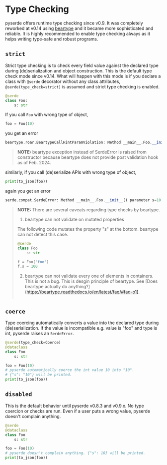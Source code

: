 # Type Checking

pyserde offers runtime type checking since v0.9. It was completely reworked at v0.14 using [beartype](https://github.com/beartype/beartype) and it became more sophisticated and reliable. It is highly recommended to enable type checking always as it helps writing type-safe and robust programs.

## `strict`

Strict type checking is to check every field value against the declared type during (de)serialization and object construction. This is the default type check mode since v0.14. What will happen with this mode is if you declare a class with `@serde` decorator without any class attributes, `@serde(type_check=strict)` is assumed and strict type checking is enabled.

```python
@serde
class Foo:
    s: str
```

If you call `Foo` with wrong type of object,
```python
foo = Foo(10)
```

you get an error
```python
beartype.roar.BeartypeCallHintParamViolation: Method __main__.Foo.__init__() parameter s=10 violates type hint <class 'str'>, as int 10 not instance of str.
```

> **NOTE:** beartype exception instead of SerdeError is raised from constructor because beartype does not provide post validation hook as of Feb. 2024.

similarly, if you call (de)serialize APIs with wrong type of object,

```python
print(to_json(foo))
```

again you get an error

```python
serde.compat.SerdeError: Method __main__.Foo.__init__() parameter s=10 violates type hint <class 'str'>, as int 10 not instance of str.
```

> **NOTE:** There are several caveats regarding type checks by beartype.
>
> 1. beartype can not validate on mutated properties
>
> The following code mutates the property "s" at the bottom. beartype can not detect this case.
> ```python
> @serde
> class Foo
>     s: str
>
> f = Foo("foo")
> f.s = 100
> ```
>
> 2. beartype can not validate every one of elements in containers. This is not a bug. This is desgin principle of beartype. See [Does beartype actually do anything?](https://beartype.readthedocs.io/en/latest/faq/#faq-o1].
> ```

## `coerce`

Type coercing automatically converts a value into the declared type during (de)serialization. If the value is incompatible e.g. value is "foo" and type is int, pyserde raises an `SerdeError`.

```python
@serde(type_check=Coerce)
@dataclass
class Foo
    s: str

foo = Foo(10)
# pyserde automatically coerce the int value 10 into "10".
# {"s": "10"} will be printed.
print(to_json(foo))
```

## `disabled`

This is the default behavior until pyserde v0.8.3 and v0.9.x. No type coercion or checks are run. Even if a user puts a wrong value, pyserde doesn't complain anything.

```python
@serde
@dataclass
class Foo
    s: str

foo = Foo(10)
# pyserde doesn't complain anything. {"s": 10} will be printed.
print(to_json(foo))
```
